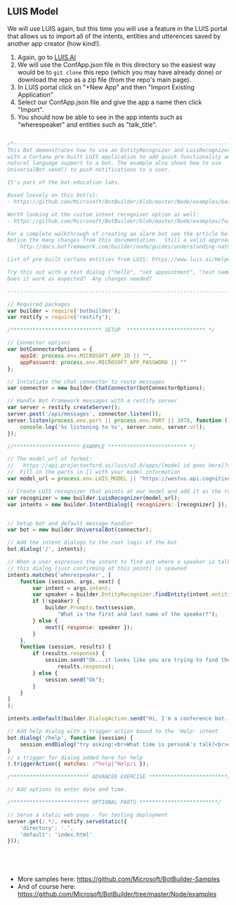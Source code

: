 ## LUIS Model

We will use LUIS again, but this time you will use a feature in the LUIS portal that allows us to import all of the intents, entities and utterences saved by another app creator (how kind!).

1.  Again, go to [LUIS.AI](https://www.luis.ai)
2.  We will use the ConfApp.json file in this directory so the easiest way would be to `git clone` this repo (which you may have already done) or download the repo as a zip file (from the repo's main page).
3.  In LUIS portal click on "+New App" and then "Import Existing Application"
4.  Select our ConfApp.json file and give the app a name then click "Import".
5.  You should now be able to see in the app intents such as "wherespeaker" and entities such as "talk_title".



```javascript

/*-----------------------------------------------------------------------------
This Bot demonstrates how to use an EntityRecognizer and LuisRecognizer along
with a Cortana pre-built LUIS application to add quick functionality and
natural language support to a bot. The example also shows how to use 
UniversalBot.send() to push notifications to a user.

It's part of the bot-education labs.

Based loosely on this bot(s):  
- https://github.com/Microsoft/BotBuilder/blob/master/Node/examples/basics-naturalLanguage/app.js

Worth looking at the custom intent recognizer option as well:
- https://github.com/Microsoft/BotBuilder/blob/master/Node/examples/feature-customRecognizer/app.js

For a complete walkthrough of creating an alarm bot see the article below (an alternative setup with LUIS)
Notice the many changes from this documentation.  Still a valid approach, however.
    http://docs.botframework.com/builder/node/guides/understanding-natural-language/

List of pre-built cortana entities from LUIS: https://www.luis.ai/Help#PreBuiltApp

Try this out with a test dialog ("hello", "set appointment", "test name", "hello again"...).
Does it work as expected?  Any changes needed?

-----------------------------------------------------------------------------*/

// Required packages
var builder = require('botbuilder');
var restify = require('restify');

/***************************** SETUP  ************************* */

// Connector options
var botConnectorOptions = {
    appId: process.env.MICROSOFT_APP_ID || "",
    appPassword: process.env.MICROSOFT_APP_PASSWORD || ""
};

// Instatiate the chat connector to route messages
var connector = new builder.ChatConnector(botConnectorOptions);

// Handle Bot Framework messages with a restify server
var server = restify.createServer();
server.post('/api/messages', connector.listen());
server.listen(process.env.port || process.env.PORT || 3978, function () { 
    console.log('%s listening to %s', server.name, server.url); 
});

//********************* EXAMPLE ************************* */

// The model_url of format:  
//   https://api.projectoxford.ai/luis/v2.0/apps/[model id goes here]?subscription-key=[key goes here]
//  Fill in the parts in [] with your model information
var model_url = process.env.LUIS_MODEL || "https://westus.api.cognitive.microsoft.com/luis/v2.0/apps/c3b5b76b-23e0-4b93-9822-f037975a6b22?subscription-key=01da21fa37f542bc8b3d20f1282fc02b";

// Create LUIS recognizer that points at our model and add it as the root '/' dialog for our Cortana Bot.
var recognizer = new builder.LuisRecognizer(model_url);
var intents = new builder.IntentDialog({ recognizers: [recognizer] });


// Setup bot and default message handler
var bot = new builder.UniversalBot(connector);

// Add the intent dialogs to the root logic of the bot
bot.dialog('/', intents);

// When a user expresses the intent to find out where a speaker is talking,
// this dialog (just confirming at this point) is spawned
intents.matches('wherespeaker', [ 
    function (session, args, next) {
        var intent = args.intent;
        var speaker = builder.EntityRecognizer.findEntity(intent.entities, 'speaker');
        if (!speaker) {
            builder.Prompts.text(session, 
                "What is the first and last name of the speaker?");
        } else {
            next({ response: speaker });
        }
    },
    function (session, results) {
        if (results.response) {
            session.send("Ok...it looks like you are trying to find the location of a talk by %s.", 
                results.response);
        } else {
            session.send("Ok");
        }
    }
]
);

intents.onDefault(builder.DialogAction.send("Hi, I'm a conference bot.  Try 'help' for more info."));

// Add help dialog with a trigger action bound to the 'Help' intent
bot.dialog('/help', function (session) {
    session.endDialog("try asking:<br>What time is personA's talk?<br>or<br>Where is personB speaking?");
}
// a trigger for dialog added here for help
).triggerAction({ matches: /^help|^Help/i });

/************************* ADVANCED EXERCISE *************************/

// Add options to enter date and time.

/************************* OPTIONAL PARTS *************************/

// Serve a static web page - for testing deployment
server.get(/.*/, restify.serveStatic({
	'directory': '.',
	'default': 'index.html'
}));






```


* More samples here:  https://github.com/Microsoft/BotBuilder-Samples
* And of course here:  https://github.com/Microsoft/BotBuilder/tree/master/Node/examples
